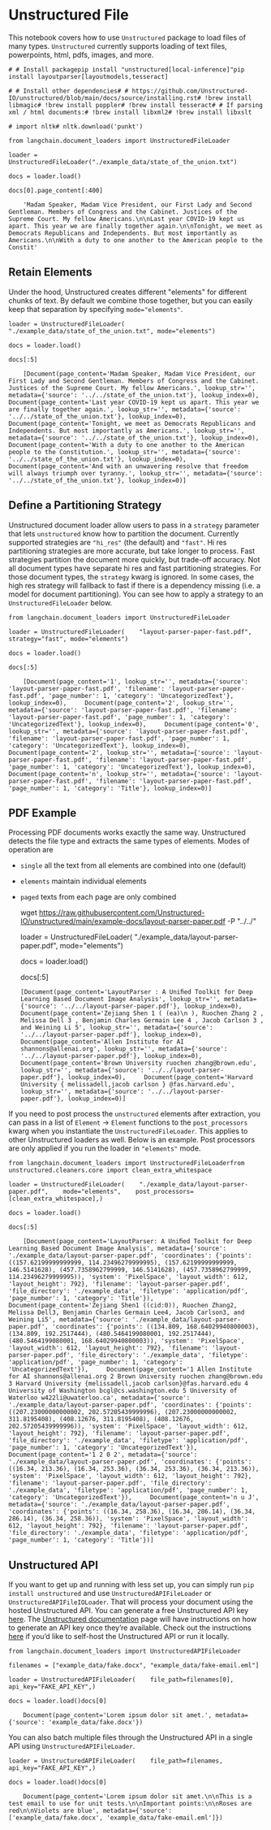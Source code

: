 Unstructured File
=================

This notebook covers how to use `Unstructured` package to load files of many types. `Unstructured` currently supports loading of text files, powerpoints, html, pdfs, images, and more.

    # # Install packagepip install "unstructured[local-inference]"pip install layoutparser[layoutmodels,tesseract]

    # # Install other dependencies# # https://github.com/Unstructured-IO/unstructured/blob/main/docs/source/installing.rst# !brew install libmagic# !brew install poppler# !brew install tesseract# # If parsing xml / html documents:# !brew install libxml2# !brew install libxslt

    # import nltk# nltk.download('punkt')

    from langchain.document_loaders import UnstructuredFileLoader

    loader = UnstructuredFileLoader("./example_data/state_of_the_union.txt")

    docs = loader.load()

    docs[0].page_content[:400]

        'Madam Speaker, Madam Vice President, our First Lady and Second Gentleman. Members of Congress and the Cabinet. Justices of the Supreme Court. My fellow Americans.\n\nLast year COVID-19 kept us apart. This year we are finally together again.\n\nTonight, we meet as Democrats Republicans and Independents. But most importantly as Americans.\n\nWith a duty to one another to the American people to the Constit'

Retain Elements[​](#retain-elements "Direct link to Retain Elements")
---------------------------------------------------------------------

Under the hood, Unstructured creates different "elements" for different chunks of text. By default we combine those together, but you can easily keep that separation by specifying `mode="elements"`.

    loader = UnstructuredFileLoader(    "./example_data/state_of_the_union.txt", mode="elements")

    docs = loader.load()

    docs[:5]

        [Document(page_content='Madam Speaker, Madam Vice President, our First Lady and Second Gentleman. Members of Congress and the Cabinet. Justices of the Supreme Court. My fellow Americans.', lookup_str='', metadata={'source': '../../state_of_the_union.txt'}, lookup_index=0),     Document(page_content='Last year COVID-19 kept us apart. This year we are finally together again.', lookup_str='', metadata={'source': '../../state_of_the_union.txt'}, lookup_index=0),     Document(page_content='Tonight, we meet as Democrats Republicans and Independents. But most importantly as Americans.', lookup_str='', metadata={'source': '../../state_of_the_union.txt'}, lookup_index=0),     Document(page_content='With a duty to one another to the American people to the Constitution.', lookup_str='', metadata={'source': '../../state_of_the_union.txt'}, lookup_index=0),     Document(page_content='And with an unwavering resolve that freedom will always triumph over tyranny.', lookup_str='', metadata={'source': '../../state_of_the_union.txt'}, lookup_index=0)]

Define a Partitioning Strategy[​](#define-a-partitioning-strategy "Direct link to Define a Partitioning Strategy")
------------------------------------------------------------------------------------------------------------------

Unstructured document loader allow users to pass in a `strategy` parameter that lets `unstructured` know how to partition the document. Currently supported strategies are `"hi_res"` (the default) and `"fast"`. Hi res partitioning strategies are more accurate, but take longer to process. Fast strategies partition the document more quickly, but trade-off accuracy. Not all document types have separate hi res and fast partitioning strategies. For those document types, the `strategy` kwarg is ignored. In some cases, the high res strategy will fallback to fast if there is a dependency missing (i.e. a model for document partitioning). You can see how to apply a strategy to an `UnstructuredFileLoader` below.

    from langchain.document_loaders import UnstructuredFileLoader

    loader = UnstructuredFileLoader(    "layout-parser-paper-fast.pdf", strategy="fast", mode="elements")

    docs = loader.load()

    docs[:5]

        [Document(page_content='1', lookup_str='', metadata={'source': 'layout-parser-paper-fast.pdf', 'filename': 'layout-parser-paper-fast.pdf', 'page_number': 1, 'category': 'UncategorizedText'}, lookup_index=0),     Document(page_content='2', lookup_str='', metadata={'source': 'layout-parser-paper-fast.pdf', 'filename': 'layout-parser-paper-fast.pdf', 'page_number': 1, 'category': 'UncategorizedText'}, lookup_index=0),     Document(page_content='0', lookup_str='', metadata={'source': 'layout-parser-paper-fast.pdf', 'filename': 'layout-parser-paper-fast.pdf', 'page_number': 1, 'category': 'UncategorizedText'}, lookup_index=0),     Document(page_content='2', lookup_str='', metadata={'source': 'layout-parser-paper-fast.pdf', 'filename': 'layout-parser-paper-fast.pdf', 'page_number': 1, 'category': 'UncategorizedText'}, lookup_index=0),     Document(page_content='n', lookup_str='', metadata={'source': 'layout-parser-paper-fast.pdf', 'filename': 'layout-parser-paper-fast.pdf', 'page_number': 1, 'category': 'Title'}, lookup_index=0)]

PDF Example[​](#pdf-example "Direct link to PDF Example")
---------------------------------------------------------

Processing PDF documents works exactly the same way. Unstructured detects the file type and extracts the same types of elements. Modes of operation are

*   `single` all the text from all elements are combined into one (default)
*   `elements` maintain individual elements
*   `paged` texts from each page are only combined

    wget  https://raw.githubusercontent.com/Unstructured-IO/unstructured/main/example-docs/layout-parser-paper.pdf -P "../../"

    loader = UnstructuredFileLoader(    "./example_data/layout-parser-paper.pdf", mode="elements")

    docs = loader.load()

    docs[:5]

        [Document(page_content='LayoutParser : A Uniﬁed Toolkit for Deep Learning Based Document Image Analysis', lookup_str='', metadata={'source': '../../layout-parser-paper.pdf'}, lookup_index=0),     Document(page_content='Zejiang Shen 1 ( (ea)\n ), Ruochen Zhang 2 , Melissa Dell 3 , Benjamin Charles Germain Lee 4 , Jacob Carlson 3 , and Weining Li 5', lookup_str='', metadata={'source': '../../layout-parser-paper.pdf'}, lookup_index=0),     Document(page_content='Allen Institute for AI shannons@allenai.org', lookup_str='', metadata={'source': '../../layout-parser-paper.pdf'}, lookup_index=0),     Document(page_content='Brown University ruochen zhang@brown.edu', lookup_str='', metadata={'source': '../../layout-parser-paper.pdf'}, lookup_index=0),     Document(page_content='Harvard University { melissadell,jacob carlson } @fas.harvard.edu', lookup_str='', metadata={'source': '../../layout-parser-paper.pdf'}, lookup_index=0)]

If you need to post process the `unstructured` elements after extraction, you can pass in a list of `Element` -> `Element` functions to the `post_processors` kwarg when you instantiate the `UnstructuredFileLoader`. This applies to other Unstructured loaders as well. Below is an example. Post processors are only applied if you run the loader in `"elements"` mode.

    from langchain.document_loaders import UnstructuredFileLoaderfrom unstructured.cleaners.core import clean_extra_whitespace

    loader = UnstructuredFileLoader(    "./example_data/layout-parser-paper.pdf",    mode="elements",    post_processors=[clean_extra_whitespace],)

    docs = loader.load()

    docs[:5]

        [Document(page_content='LayoutParser: A Uniﬁed Toolkit for Deep Learning Based Document Image Analysis', metadata={'source': './example_data/layout-parser-paper.pdf', 'coordinates': {'points': ((157.62199999999999, 114.23496279999995), (157.62199999999999, 146.5141628), (457.7358962799999, 146.5141628), (457.7358962799999, 114.23496279999995)), 'system': 'PixelSpace', 'layout_width': 612, 'layout_height': 792}, 'filename': 'layout-parser-paper.pdf', 'file_directory': './example_data', 'filetype': 'application/pdf', 'page_number': 1, 'category': 'Title'}),     Document(page_content='Zejiang Shen1 ((cid:0)), Ruochen Zhang2, Melissa Dell3, Benjamin Charles Germain Lee4, Jacob Carlson3, and Weining Li5', metadata={'source': './example_data/layout-parser-paper.pdf', 'coordinates': {'points': ((134.809, 168.64029940800003), (134.809, 192.2517444), (480.5464199080001, 192.2517444), (480.5464199080001, 168.64029940800003)), 'system': 'PixelSpace', 'layout_width': 612, 'layout_height': 792}, 'filename': 'layout-parser-paper.pdf', 'file_directory': './example_data', 'filetype': 'application/pdf', 'page_number': 1, 'category': 'UncategorizedText'}),     Document(page_content='1 Allen Institute for AI shannons@allenai.org 2 Brown University ruochen zhang@brown.edu 3 Harvard University {melissadell,jacob carlson}@fas.harvard.edu 4 University of Washington bcgl@cs.washington.edu 5 University of Waterloo w422li@uwaterloo.ca', metadata={'source': './example_data/layout-parser-paper.pdf', 'coordinates': {'points': ((207.23000000000002, 202.57205439999996), (207.23000000000002, 311.8195408), (408.12676, 311.8195408), (408.12676, 202.57205439999996)), 'system': 'PixelSpace', 'layout_width': 612, 'layout_height': 792}, 'filename': 'layout-parser-paper.pdf', 'file_directory': './example_data', 'filetype': 'application/pdf', 'page_number': 1, 'category': 'UncategorizedText'}),     Document(page_content='1 2 0 2', metadata={'source': './example_data/layout-parser-paper.pdf', 'coordinates': {'points': ((16.34, 213.36), (16.34, 253.36), (36.34, 253.36), (36.34, 213.36)), 'system': 'PixelSpace', 'layout_width': 612, 'layout_height': 792}, 'filename': 'layout-parser-paper.pdf', 'file_directory': './example_data', 'filetype': 'application/pdf', 'page_number': 1, 'category': 'UncategorizedText'}),     Document(page_content='n u J', metadata={'source': './example_data/layout-parser-paper.pdf', 'coordinates': {'points': ((16.34, 258.36), (16.34, 286.14), (36.34, 286.14), (36.34, 258.36)), 'system': 'PixelSpace', 'layout_width': 612, 'layout_height': 792}, 'filename': 'layout-parser-paper.pdf', 'file_directory': './example_data', 'filetype': 'application/pdf', 'page_number': 1, 'category': 'Title'})]

Unstructured API[​](#unstructured-api "Direct link to Unstructured API")
------------------------------------------------------------------------

If you want to get up and running with less set up, you can simply run `pip install unstructured` and use `UnstructuredAPIFileLoader` or `UnstructuredAPIFileIOLoader`. That will process your document using the hosted Unstructured API. You can generate a free Unstructured API key [here](https://www.unstructured.io/api-key/). The [Unstructured documentation](https://unstructured-io.github.io/) page will have instructions on how to generate an API key once they’re available. Check out the instructions [here](https://github.com/Unstructured-IO/unstructured-api#dizzy-instructions-for-using-the-docker-image) if you’d like to self-host the Unstructured API or run it locally.

    from langchain.document_loaders import UnstructuredAPIFileLoader

    filenames = ["example_data/fake.docx", "example_data/fake-email.eml"]

    loader = UnstructuredAPIFileLoader(    file_path=filenames[0],    api_key="FAKE_API_KEY",)

    docs = loader.load()docs[0]

        Document(page_content='Lorem ipsum dolor sit amet.', metadata={'source': 'example_data/fake.docx'})

You can also batch multiple files through the Unstructured API in a single API using `UnstructuredAPIFileLoader`.

    loader = UnstructuredAPIFileLoader(    file_path=filenames,    api_key="FAKE_API_KEY",)

    docs = loader.load()docs[0]

        Document(page_content='Lorem ipsum dolor sit amet.\n\nThis is a test email to use for unit tests.\n\nImportant points:\n\nRoses are red\n\nViolets are blue', metadata={'source': ['example_data/fake.docx', 'example_data/fake-email.eml']})